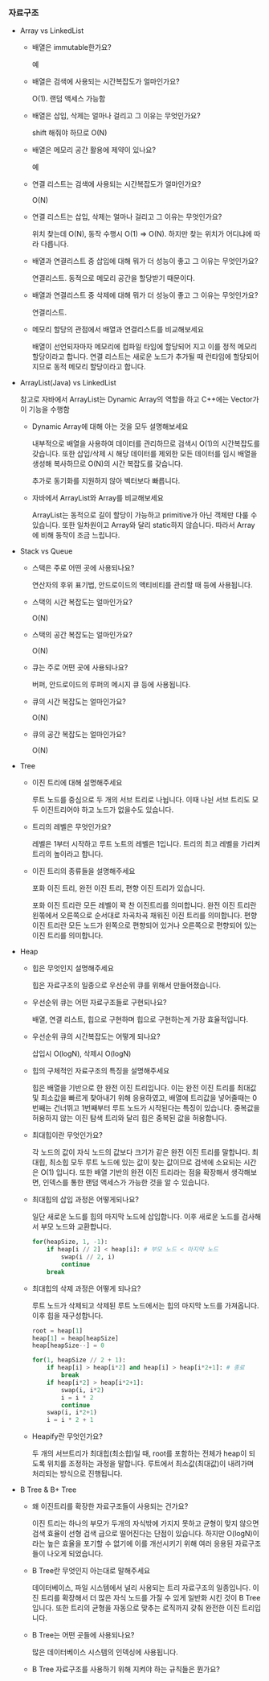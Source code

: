 ### 자료구조

- Array vs LinkedList
    - 배열은 immutable한가요?
        
        예
        
    - 배열은 검색에 사용되는 시간복잡도가 얼마인가요?
        
        O(1). 랜덤 액세스 가능함
        
    - 배열은 삽입, 삭제는 얼마나 걸리고 그 이유는 무엇인가요?
        
        shift 해줘야 하므로 O(N)
        
    - 배열은 메모리 공간 활용에 제약이 있나요?
        
        예
        
    - 연결 리스트는 검색에 사용되는 시간복잡도가 얼마인가요?
        
        O(N)
        
    - 연결 리스트는 삽입, 삭제는 얼마나 걸리고 그 이유는 무엇인가요?
        
        위치 찾는데 O(N), 동작 수행시 O(1) ⇒  O(N). 하지만 찾는 위치가 어디냐에 따라 다릅니다.
        
    - 배열과 연결리스트 중 삽입에 대해 뭐가 더 성능이 좋고 그 이유는 무엇인가요?
        
        연결리스트. 동적으로 메모리 공간을 할당받기 때문이다.
        
    - 배열과 연결리스트 중 삭제에 대해 뭐가 더 성능이 좋고 그 이유는 무엇인가요?
        
        연결리스트. 
        
    - 메모리 할당의 관점에서 배열과 연결리스트를 비교해보세요
        
        배열이 선언되자마자 메모리에 컴파일 타임에 할당되어 지고 이를 정적 메모리 할당이라고 합니다. 연결 리스트는 새로운 노드가 추가될 때 런타임에 할당되어 지므로 동적 메모리 할당이라고 합니다.
        
- ArrayList(Java) vs LinkedList
    
    참고로 자바에서 ArrayList는 Dynamic Array의 역할을 하고 C++에는 Vector가 이 기능을 수행함
    
    - Dynamic Array에 대해 아는 것을 모두 설명해보세요
        
        내부적으로 배열을 사용하여 데이터를 관리하므로 검색시 O(1)의 시간복잡도를 갖습니다. 또한 삽입/삭제 시 해당 데이터를 제외한 모든 데이터를 임시 배열을 생성해 복사하므로 O(N)의 시간 복잡도를 갖습니다.
        
        추가로 동기화를 지원하지 않아 벡터보다 빠릅니다.
        
    - 자바에서 ArrayList와 Array를 비교해보세요
        
        ArrayList는 동적으로 길이 할당이 가능하고 primitive가 아닌 객체만 다룰 수 있습니다. 또한 일차원이고 Array와 달리 static하지 않습니다. 따라서 Array에 비해 동작이 조금 느립니다.
        
- Stack vs Queue
    - 스택은 주로 어떤 곳에 사용되나요?
        
        연산자의 후위 표기법, 안드로이드의 액티비티를 관리할 때 등에 사용됩니다.
        
    - 스택의 시간 복잡도는 얼마인가요?
        
        O(N)
        
    - 스택의 공간 복잡도는 얼마인가요?
        
        O(N)
        
    - 큐는 주로 어떤 곳에 사용되나요?
        
        버퍼, 안드로이드의 루퍼의 메시지 큐 등에 사용됩니다.
        
    - 큐의 시간 복잡도는 얼마인가요?
        
        O(N)
        
    - 큐의 공간 복잡도는 얼마인가요?
        
        O(N)
        
- Tree
    - 이진 트리에 대해 설명해주세요
        
        루트 노드를 중심으로 두 개의 서브 트리로 나뉩니다. 이때 나뉜 서브 트리도 모두 이진트리어야 하고 노드가 없을수도 있습니다.
        
    - 트리의 레벨은 무엇인가요?
        
        레벨은 1부터 시작하고 루트 노트의 레벨은 1입니다. 트리의 최고 레벨을 가리켜 트리의 높이라고 합니다.
        
    - 이진 트리의 종류들을 설명해주세요
        
        포화 이진 트리, 완전 이진 트리, 편향 이진 트리가 있습니다.
        
        포화 이진 트리란 모든 레벨이 꽉 찬 이진트리를 의미합니다. 완전 이진 트리란 왼쪾에서 오른쪽으로 순서대로 차곡차곡 채워진 이진 트리를 의미합니다. 편향 이진 트리란 모든 노드가 왼쪽으로 편향되어 있거나 오른쪽으로 편향되어 있는 이진 트리를 의미합니다.
        
- Heap
    - 힙은 무엇인지 설명해주세요
        
        힙은 자료구조의 일종으로 우선순위 큐를 위해서 만들어졌습니다. 
        
    - 우선순위 큐는 어떤 자료구조들로 구현되나요?
        
        배열, 연결 리스트, 힙으로 구현하며 힙으로 구현하는게 가장 효율적입니다.
        
    - 우선순위 큐의 시간복잡도는 어떻게 되나요?
        
        삽입시 O(logN), 삭제시 O(logN)
        
    - 힙의 구체적인 자료구조의 특징을 설명해주세요
        
        힙은 배열을 기반으로 한 완전 이진 트리입니다. 이는 완전 이진 트리를 최대값 및 최소값을 빠르게 찾아내기 위해 응용하였고, 배열에 트리값을 넣어줄때는 0번째는 건너뛰고 1번째부터 루트 노드가 시작된다는 특징이 있습니다. 중복값을 허용하지 않는 이진 탐색 트리와 달리 힙은 중복된 값을 허용합니다.
        
    - 최대힙이란 무엇인가요?
        
        각 노드의 값이 자식 노드의 값보다 크기가 같은 완전 이진 트리를 말합니다. 최대힙, 최소힙 모두 루트 노드에 있는 값이 찾는 값이므로 검색에 소요되는 시간은 O(1) 입니다. 또한 배열 기반의 완전 이진 트리라는 점을 확장해서 생각해보면, 인덱스를 통한 랜덤 액세스가 가능한 것을 알 수 있습니다.
        
    - 최대힙의 삽입 과정은 어떻게되나요?
        
        일단 새로운 노드를 힙의 마지막 노드에 삽입합니다. 이후 새로운 노드를 검사해서 부모 노드와 교환합니다. 
        
        ```python
        for(heapSize, 1, -1):
        	if heap[i // 2] < heap[i]: # 부모 노드 < 마지막 노드
        		swap(i // 2, i)
        		continue
        	break
        ```
        
    - 최대힙의 삭제 과정은 어떻게 되나요?
        
        루트 노드가 삭제되고 삭제된 루트 노드에서는 힙의 마지막 노드를 가져옵니다. 이후 힙을 재구성합니다.
        
        ```python
        root = heap[1]
        heap[1] = heap[heapSize]
        heap[heapSize--] = 0
        
        for(1, heapSize // 2 + 1):
        	if heap[i] > heap[i*2] and heap[i] > heap[i*2+1]: # 종료
        		break
        	if heap[i*2] > heap[i*2+1]:
        		swap(i, i*2)
        		i = i * 2
        		continue
        	swap(i, i*2+1)
        	i = i * 2 + 1
        ```
        
    - Heapify란 무엇인가요?
        
        두 개의 서브트리가 최대힙(최소힙)일 때, root를 포함하는 전체가 heap이 되도록 위치를 조정하는 과정을 말합니다. 루트에서 최소값(최대값)이 내려가며 처리되는 방식으로 진행됩니다.
        
- B Tree & B+ Tree
    - 왜 이진트리를 확장한 자료구조들이 사용되는 건가요?
        
        이진 트리는 하나의 부모가 두개의 자식밖에 가지지 못하고 균형이 맞지 않으면 검색 효율이 선형 검색 급으로 떨어진다는 단점이 있습니다. 하지만 O(logN)이라는 높은 효율을 포기할 수 없기에 이를 개선시키기 위해 여러 응용된 자료구조들이 나오게 되었습니다.
        
    - B Tree란 무엇인지 아는대로 말해주세요
        
        데이터베이스, 파일 시스템에서 널리 사용되는 트리 자료구조의 일종입니다. 이진 트리를 확장해서 더 많은 자식 노드를 가질 수 있게 일반화 시킨 것이 B Tree입니다. 또한 트리의 균형을 자동으로 맞추는 로직까지 갖춰 완전한 이진 트리입니다.
        
    - B Tree는 어떤 곳들에 사용되나요?
        
        많은 데이터베이스 시스템의 인덱싱에 사용됩니다. 
        
    - B Tree 자료구조를 사용하기 위해 지켜야 하는 규칙들은 뭔가요?
